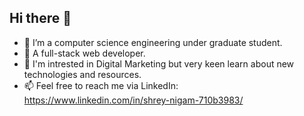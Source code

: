 Hi there 👋
------------------------------------------------------------------------------------------------------------------------------------------------------------------------------

- 🔭 I’m a computer science engineering under graduate student. 
- 🌱 A full-stack web developer.
- 👯 I'm intrested in Digital Marketing but very keen learn about new technologies and resources.
- 📫 Feel free to reach me via LinkedIn: https://www.linkedin.com/in/shrey-nigam-710b3983/


